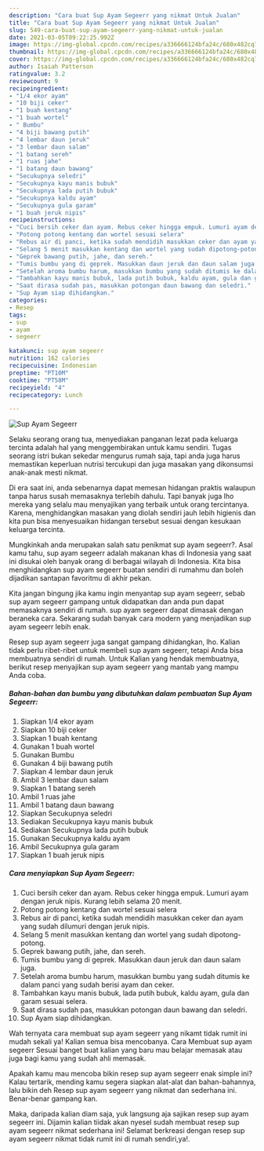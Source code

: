 ```yaml
---
description: "Cara buat Sup Ayam Segeerr yang nikmat Untuk Jualan"
title: "Cara buat Sup Ayam Segeerr yang nikmat Untuk Jualan"
slug: 549-cara-buat-sup-ayam-segeerr-yang-nikmat-untuk-jualan
date: 2021-03-05T09:22:25.992Z
image: https://img-global.cpcdn.com/recipes/a336666124bfa24c/680x482cq70/sup-ayam-segeerr-foto-resep-utama.jpg
thumbnail: https://img-global.cpcdn.com/recipes/a336666124bfa24c/680x482cq70/sup-ayam-segeerr-foto-resep-utama.jpg
cover: https://img-global.cpcdn.com/recipes/a336666124bfa24c/680x482cq70/sup-ayam-segeerr-foto-resep-utama.jpg
author: Isaiah Patterson
ratingvalue: 3.2
reviewcount: 9
recipeingredient:
- "1/4 ekor ayam"
- "10 biji ceker"
- "1 buah kentang"
- "1 buah wortel"
- " Bumbu"
- "4 biji bawang putih"
- "4 lembar daun jeruk"
- "3 lembar daun salam"
- "1 batang sereh"
- "1 ruas jahe"
- "1 batang daun bawang"
- "Secukupnya seledri"
- "Secukupnya kayu manis bubuk"
- "Secukupnya lada putih bubuk"
- "Secukupnya kaldu ayam"
- "Secukupnya gula garam"
- "1 buah jeruk nipis"
recipeinstructions:
- "Cuci bersih ceker dan ayam. Rebus ceker hingga empuk. Lumuri ayam dengan jeruk nipis. Kurang lebih selama 20 menit."
- "Potong potong kentang dan wortel sesuai selera"
- "Rebus air di panci, ketika sudah mendidih masukkan ceker dan ayam yang sudah dilumuri dengan jeruk nipis."
- "Selang 5 menit masukkan kentang dan wortel yang sudah dipotong-potong."
- "Geprek bawang putih, jahe, dan sereh."
- "Tumis bumbu yang di geprek. Masukkan daun jeruk dan daun salam juga."
- "Setelah aroma bumbu harum, masukkan bumbu yang sudah ditumis ke dalam panci yang sudah berisi ayam dan ceker."
- "Tambahkan kayu manis bubuk, lada putih bubuk, kaldu ayam, gula dan garam sesuai selera."
- "Saat dirasa sudah pas, masukkan potongan daun bawang dan seledri."
- "Sup Ayam siap dihidangkan."
categories:
- Resep
tags:
- sup
- ayam
- segeerr

katakunci: sup ayam segeerr 
nutrition: 162 calories
recipecuisine: Indonesian
preptime: "PT10M"
cooktime: "PT58M"
recipeyield: "4"
recipecategory: Lunch

---
```



![Sup Ayam Segeerr](https://img-global.cpcdn.com/recipes/a336666124bfa24c/680x482cq70/sup-ayam-segeerr-foto-resep-utama.jpg)

Selaku seorang orang tua, menyediakan panganan lezat pada keluarga tercinta adalah hal yang menggembirakan untuk kamu sendiri. Tugas seorang istri bukan sekedar mengurus rumah saja, tapi anda juga harus memastikan keperluan nutrisi tercukupi dan juga masakan yang dikonsumsi anak-anak mesti nikmat.

Di era  saat ini, anda sebenarnya dapat memesan hidangan praktis walaupun tanpa harus susah memasaknya terlebih dahulu. Tapi banyak juga lho mereka yang selalu mau menyajikan yang terbaik untuk orang tercintanya. Karena, menghidangkan masakan yang diolah sendiri jauh lebih higienis dan kita pun bisa menyesuaikan hidangan tersebut sesuai dengan kesukaan keluarga tercinta. 



Mungkinkah anda merupakan salah satu penikmat sup ayam segeerr?. Asal kamu tahu, sup ayam segeerr adalah makanan khas di Indonesia yang saat ini disukai oleh banyak orang di berbagai wilayah di Indonesia. Kita bisa menghidangkan sup ayam segeerr buatan sendiri di rumahmu dan boleh dijadikan santapan favoritmu di akhir pekan.

Kita jangan bingung jika kamu ingin menyantap sup ayam segeerr, sebab sup ayam segeerr gampang untuk didapatkan dan anda pun dapat memasaknya sendiri di rumah. sup ayam segeerr dapat dimasak dengan beraneka cara. Sekarang sudah banyak cara modern yang menjadikan sup ayam segeerr lebih enak.

Resep sup ayam segeerr juga sangat gampang dihidangkan, lho. Kalian tidak perlu ribet-ribet untuk membeli sup ayam segeerr, tetapi Anda bisa membuatnya sendiri di rumah. Untuk Kalian yang hendak membuatnya, berikut resep menyajikan sup ayam segeerr yang mantab yang mampu Anda coba.

<!--inarticleads1-->

##### Bahan-bahan dan bumbu yang dibutuhkan dalam pembuatan Sup Ayam Segeerr:

1. Siapkan 1/4 ekor ayam
1. Siapkan 10 biji ceker
1. Siapkan 1 buah kentang
1. Gunakan 1 buah wortel
1. Gunakan  Bumbu
1. Gunakan 4 biji bawang putih
1. Siapkan 4 lembar daun jeruk
1. Ambil 3 lembar daun salam
1. Siapkan 1 batang sereh
1. Ambil 1 ruas jahe
1. Ambil 1 batang daun bawang
1. Siapkan Secukupnya seledri
1. Sediakan Secukupnya kayu manis bubuk
1. Sediakan Secukupnya lada putih bubuk
1. Gunakan Secukupnya kaldu ayam
1. Ambil Secukupnya gula garam
1. Siapkan 1 buah jeruk nipis




<!--inarticleads2-->

##### Cara menyiapkan Sup Ayam Segeerr:

1. Cuci bersih ceker dan ayam. Rebus ceker hingga empuk. Lumuri ayam dengan jeruk nipis. Kurang lebih selama 20 menit.
1. Potong potong kentang dan wortel sesuai selera
1. Rebus air di panci, ketika sudah mendidih masukkan ceker dan ayam yang sudah dilumuri dengan jeruk nipis.
1. Selang 5 menit masukkan kentang dan wortel yang sudah dipotong-potong.
1. Geprek bawang putih, jahe, dan sereh.
1. Tumis bumbu yang di geprek. Masukkan daun jeruk dan daun salam juga.
1. Setelah aroma bumbu harum, masukkan bumbu yang sudah ditumis ke dalam panci yang sudah berisi ayam dan ceker.
1. Tambahkan kayu manis bubuk, lada putih bubuk, kaldu ayam, gula dan garam sesuai selera.
1. Saat dirasa sudah pas, masukkan potongan daun bawang dan seledri.
1. Sup Ayam siap dihidangkan.




Wah ternyata cara membuat sup ayam segeerr yang nikamt tidak rumit ini mudah sekali ya! Kalian semua bisa mencobanya. Cara Membuat sup ayam segeerr Sesuai banget buat kalian yang baru mau belajar memasak atau juga bagi kamu yang sudah ahli memasak.

Apakah kamu mau mencoba bikin resep sup ayam segeerr enak simple ini? Kalau tertarik, mending kamu segera siapkan alat-alat dan bahan-bahannya, lalu bikin deh Resep sup ayam segeerr yang nikmat dan sederhana ini. Benar-benar gampang kan. 

Maka, daripada kalian diam saja, yuk langsung aja sajikan resep sup ayam segeerr ini. Dijamin kalian tiidak akan nyesel sudah membuat resep sup ayam segeerr nikmat sederhana ini! Selamat berkreasi dengan resep sup ayam segeerr nikmat tidak rumit ini di rumah sendiri,ya!.

